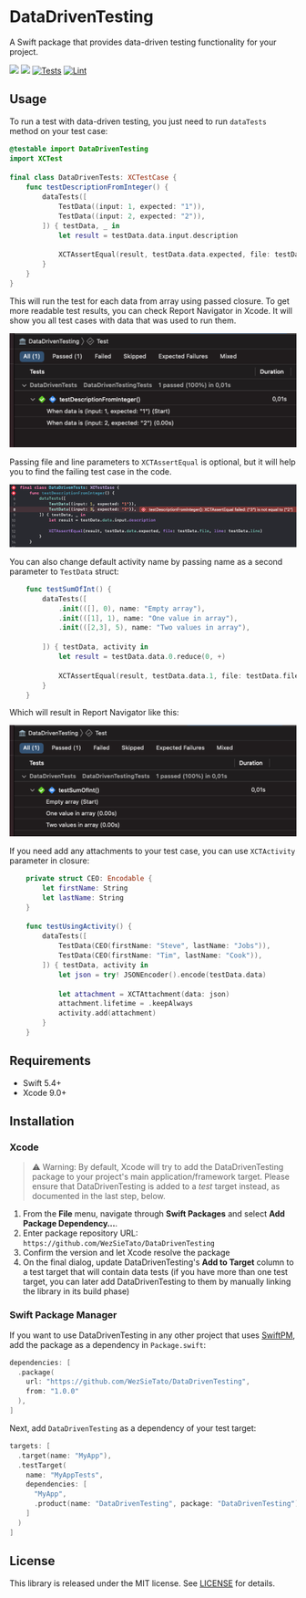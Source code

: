 # DataDrivenTesting

A Swift package that provides data-driven testing functionality for your project.

[![](https://img.shields.io/endpoint?url=https://swiftpackageindex.com/api/packages/WezSieTato/DataDrivenTesting/badge?type=swift-versions)](https://swiftpackageindex.com/WezSieTato/DataDrivenTesting)
[![](https://img.shields.io/endpoint?url=https://swiftpackageindex.com/api/packages/WezSieTato/DataDrivenTesting/badge?type=platforms)](https://swiftpackageindex.com/WezSieTato/DataDrivenTesting)
[![Tests](https://github.com/WezSieTato/DataDrivenTesting/actions/workflows/tests.yml/badge.svg)](https://github.com/WezSieTato/DataDrivenTesting/actions/workflows/tests.yml)
[![Lint](https://github.com/WezSieTato/DataDrivenTesting/actions/workflows/lint.yml/badge.svg)](https://github.com/WezSieTato/DataDrivenTesting/actions/workflows/lint.yml)

## Usage

To run a test with data-driven testing, you just need to run `dataTests` method on your test case:

```swift
@testable import DataDrivenTesting
import XCTest

final class DataDrivenTests: XCTestCase {
    func testDescriptionFromInteger() {
        dataTests([
            TestData((input: 1, expected: "1")),
            TestData((input: 2, expected: "2")),
        ]) { testData, _ in
            let result = testData.data.input.description

            XCTAssertEqual(result, testData.data.expected, file: testData.file, line: testData.line)
        }
    }
}
```

This will run the test for each data from array using passed closure. To get more readable test results, you can check Report Navigator in Xcode. It will show you all test cases with data that was used to run them.

![Report Navigator with default activity name](images/report_navigator_default.png)

Passing file and line parameters to `XCTAssertEqual` is optional, but it will help you to find the failing test case in the code.

![Failing test](images/failing_test.png)

You can also change default activity name by passing name as a second parameter to `TestData` struct:

```swift
    func testSumOfInt() {
        dataTests([
            .init(([], 0), name: "Empty array"),
            .init(([1], 1), name: "One value in array"),
            .init(([2,3], 5), name: "Two values in array"),

        ]) { testData, activity in
            let result = testData.data.0.reduce(0, +)

            XCTAssertEqual(result, testData.data.1, file: testData.file, line: testData.line)
        }
    }
```

Which will result in Report Navigator like this:

![Report Navigator with custom activity name](images/report_navigator_custom.png)

If you need add any attachments to your test case, you can use `XCTActivity` parameter in closure:

```swift
    private struct CEO: Encodable {
        let firstName: String
        let lastName: String
    }

    func testUsingActivity() {
        dataTests([
            TestData(CEO(firstName: "Steve", lastName: "Jobs")),
            TestData(CEO(firstName: "Tim", lastName: "Cook")),
        ]) { testData, activity in
            let json = try! JSONEncoder().encode(testData.data)

            let attachment = XCTAttachment(data: json)
            attachment.lifetime = .keepAlways
            activity.add(attachment)
        }
    }
```
## Requirements

* Swift 5.4+
* Xcode 9.0+

## Installation

### Xcode

> ⚠️ Warning: By default, Xcode will try to add the DataDrivenTesting package to your project's main application/framework target. Please ensure that DataDrivenTesting is added to a _test_ target instead, as documented in the last step, below.

 1. From the **File** menu, navigate through **Swift Packages** and select **Add Package Dependency…**.
 2. Enter package repository URL: `https://github.com/WezSieTato/DataDrivenTesting`
 3. Confirm the version and let Xcode resolve the package
 4. On the final dialog, update DataDrivenTesting's **Add to Target** column to a test target that will contain data tests (if you have more than one test target, you can later add DataDrivenTesting to them by manually linking the library in its build phase)

### Swift Package Manager

If you want to use DataDrivenTesting in any other project that uses [SwiftPM](https://swift.org/package-manager/), add the package as a dependency in `Package.swift`:

```swift
dependencies: [
  .package(
    url: "https://github.com/WezSieTato/DataDrivenTesting",
    from: "1.0.0"
  ),
]
```

Next, add `DataDrivenTesting` as a dependency of your test target:

```swift
targets: [
  .target(name: "MyApp"),
  .testTarget(
    name: "MyAppTests",
    dependencies: [
      "MyApp",
      .product(name: "DataDrivenTesting", package: "DataDrivenTesting"),
    ]
  )
]
```

## License

This library is released under the MIT license. See [LICENSE](LICENSE) for details.
